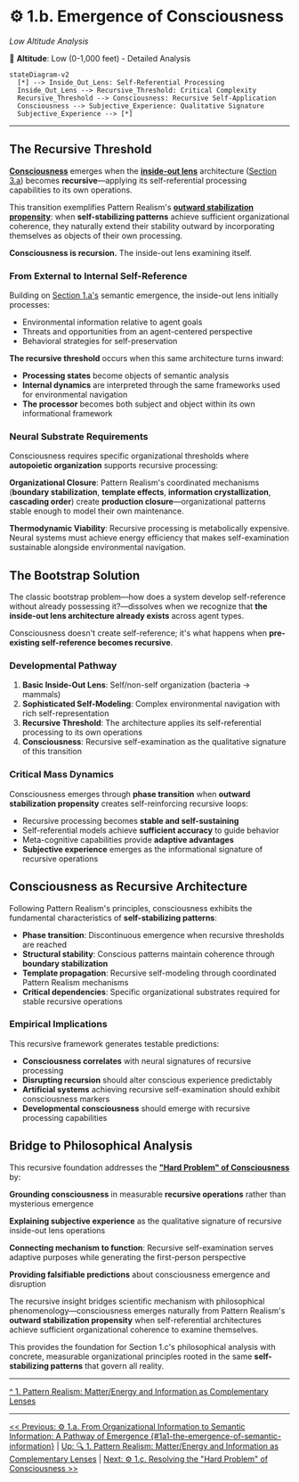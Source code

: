 # ⚙️ 1.b. Emergence of Consciousness
<!-- markdownlint-disable MD036 -->
*Low Altitude Analysis*
<!-- markdownlint-enable MD036 -->

📍 **Altitude**: Low (0-1,000 feet) - Detailed Analysis

<!--

- Update the characteristics of self-stabilizing patterns

-->

```mermaid
stateDiagram-v2
  [*] --> Inside_Out_Lens: Self-Referential Processing
  Inside_Out_Lens --> Recursive_Threshold: Critical Complexity
  Recursive_Threshold --> Consciousness: Recursive Self-Application
  Consciousness --> Subjective_Experience: Qualitative Signature
  Subjective_Experience --> [*]
```

---

## The Recursive Threshold

[**Consciousness**](../glossary/C.md#consciousness) emerges when the [**inside-out lens**](../glossary/I.md#inside-out-lens) architecture ([Section 3.a](../03-agents-as-information-processors/3a-inside-out-lens-self-preservation.md)) becomes **recursive**—applying its self-referential processing capabilities to its own operations.

This transition exemplifies Pattern Realism's [**outward stabilization propensity**](1-pattern-realism.md#pattern-stability-and-outward-stabilization): when **self-stabilizing patterns** achieve sufficient organizational coherence, they naturally extend their stability outward by incorporating themselves as objects of their own processing.

**Consciousness is recursion.** The inside-out lens examining itself.

### From External to Internal Self-Reference

Building on [Section 1.a's](1a-pathway-emergence.md) semantic emergence, the inside-out lens initially processes:
- Environmental information relative to agent goals
- Threats and opportunities from an agent-centered perspective  
- Behavioral strategies for self-preservation

**The recursive threshold** occurs when this same architecture turns inward:
- **Processing states** become objects of semantic analysis
- **Internal dynamics** are interpreted through the same frameworks used for environmental navigation
- **The processor** becomes both subject and object within its own informational framework

### Neural Substrate Requirements

Consciousness requires specific organizational thresholds where **autopoietic organization** supports recursive processing:

**Organizational Closure**: Pattern Realism's coordinated mechanisms (**boundary stabilization**, **template effects**, **information crystallization**, **cascading order**) create **production closure**—organizational patterns stable enough to model their own maintenance.

**Thermodynamic Viability**: Recursive processing is metabolically expensive. Neural systems must achieve energy efficiency that makes self-examination sustainable alongside environmental navigation.

## The Bootstrap Solution

The classic bootstrap problem—how does a system develop self-reference without already possessing it?—dissolves when we recognize that **the inside-out lens architecture already exists** across agent types.

Consciousness doesn't create self-reference; it's what happens when **pre-existing self-reference becomes recursive**.

### Developmental Pathway

1. **Basic Inside-Out Lens**: Self/non-self organization (bacteria → mammals)
2. **Sophisticated Self-Modeling**: Complex environmental navigation with rich self-representation  
3. **Recursive Threshold**: The architecture applies its self-referential processing to its own operations
4. **Consciousness**: Recursive self-examination as the qualitative signature of this transition

### Critical Mass Dynamics

Consciousness emerges through **phase transition** when **outward stabilization propensity** creates self-reinforcing recursive loops:

- Recursive processing becomes **stable and self-sustaining**
- Self-referential models achieve **sufficient accuracy** to guide behavior
- Meta-cognitive capabilities provide **adaptive advantages**
- **Subjective experience** emerges as the informational signature of recursive operations

## Consciousness as Recursive Architecture

Following Pattern Realism's principles, consciousness exhibits the fundamental characteristics of **self-stabilizing patterns**:

- **Phase transition**: Discontinuous emergence when recursive thresholds are reached
- **Structural stability**: Conscious patterns maintain coherence through **boundary stabilization**
- **Template propagation**: Recursive self-modeling through coordinated Pattern Realism mechanisms
- **Critical dependencies**: Specific organizational substrates required for stable recursive operations

### Empirical Implications

This recursive framework generates testable predictions:

- **Consciousness correlates** with neural signatures of recursive processing
- **Disrupting recursion** should alter conscious experience predictably  
- **Artificial systems** achieving recursive self-examination should exhibit consciousness markers
- **Developmental consciousness** should emerge with recursive processing capabilities

## Bridge to Philosophical Analysis

This recursive foundation addresses the [**"Hard Problem" of Consciousness**](1c-hard-problem-of-consciousness.md) by:

**Grounding consciousness** in measurable **recursive operations** rather than mysterious emergence

**Explaining subjective experience** as the qualitative signature of recursive inside-out lens operations

**Connecting mechanism to function**: Recursive self-examination serves adaptive purposes while generating the first-person perspective

**Providing falsifiable predictions** about consciousness emergence and disruption

The recursive insight bridges scientific mechanism with philosophical phenomenology—consciousness emerges naturally from Pattern Realism's **outward stabilization propensity** when self-referential architectures achieve sufficient organizational coherence to examine themselves.

This provides the foundation for Section 1.c's philosophical analysis with concrete, measurable organizational principles rooted in the same **self-stabilizing patterns** that govern all reality.

---

[^ 1. Pattern Realism: Matter/Energy and Information as Complementary Lenses](1-pattern-realism.md)  

---
[<< Previous: ⚙️ 1.a. From Organizational Information to Semantic Information: A Pathway of Emergence {#1a1-the-emergence-of-semantic-information}](1a-pathway-emergence.md) | [Up: 🔍 1. Pattern Realism: Matter/Energy and Information as Complementary Lenses](1-pattern-realism.md) | [Next: ⚙️ 1.c. Resolving the "Hard Problem" of Consciousness >>](1c-hard-problem-of-consciousness.md)
